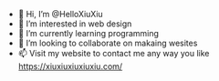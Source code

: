 - 👋 Hi, I’m @HelloXiuXiu
- 👀 I’m interested in web design
- 🌱 I’m currently learning programming
- 💞️ I’m looking to collaborate on makaing wesites 
- 📫 Visit my website to contact me any way you like https://xiuxiuxiuxiuxiu.com/

<!---
HelloXiuXiu/HelloXiuXiu is a ✨ special ✨ repository because its `README.md` (this file) appears on your GitHub profile.
You can click the Preview link to take a look at your changes.
--->
